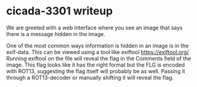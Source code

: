 # cicada-3301 writeup

We are greeted with a web interface where you see an image that says there is a message hidden in the image.

One of the most common ways information is hidden in an image is in the exif-data. This can be viewed using a tool like exiftool https://exiftool.org/
Running exiftool on the file will reveal the flag in the Comments field of the image. This flag looks like it has the right format but the FLG is encoded with ROT13, suggesting the flag itself will probably be as well. Passing it through a ROT13-decoder or manually shifting it will reveal the flag.